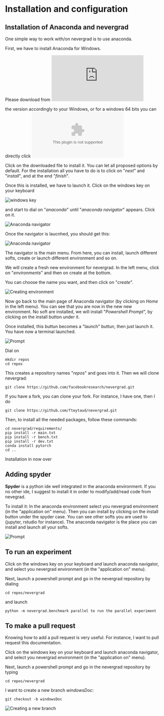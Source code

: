 # Installation and configuration

## Installation of Anaconda and nevergrad

One simple way to work with/on nevergrad is to use anaconda.

First, we have to install Anaconda for Windows.

Please download from ![here](https://docs.conda.io/projects/conda/en/latest/user-guide/install/download.html)

the version accordingly to your Windows, or for a windows 64 bits you can directly click ![here](https://repo.anaconda.com/archive/Anaconda3-2020.02-Windows-x86_64.exe)

Click on the downloaded file to install it. You can let all proposed options by default.
For the installation all you have to do is to click on "*next*" and "*install*", and at the end "*finish*".

Once this is installed, we have to launch it. Click on the windows key on your keyboard 

![windows key](docs/resources/windows_screenshots/CtrlWindowsAlt.jpg)

and start to dial on "*anaconda*" until "*anaconda navigator*" appears. Click on it.

![Anaconda navigator](docs/resources/windows_screenshots/anacondanavigator.png)

Once the navigator is laucnhed, you should get this:

![Anaconda navigator](docs/resources/windows_screenshots/navigator.png)

The navigator is the main menu. From here, you can install, launch different softs, create or launch different environment and so on.

We will create a fresh new environment for nevergrad. In the left menu, click on "*environments*" and then on create at the bottom.

You can choose the name you want, and then click on "*create*". 

![Creating environment](docs/resources/windows_screenshots/create.png)

Now go back to the main page of Anaconda navigator (by clicking on *Home* in the left menu). 
You can see that you are now in the new new environment. No soft are installed, we will install "*Powershell Prompt*", by clicking on the install button under it.


Once installed, this buttun becomes a "launch" buttun, then just launch it.
You have now a terminal launched. 

![Prompt](docs/resources/windows_screenshots/prompt.png)


Dial on 
```
mkdir repos 
cd repos
```

This creates a repository names "*repos*" and goes into it.
Then we will clone nevergrad:
```
git clone https://github.com/facebookresearch/nevergrad.git
```
If you have a fork, you can clone your fork.
For instance, I have one, then I do
``` 
git clone https://github.com/fteytaud/nevergrad.git 
```

Then, to install all the needed packages, follow these commands:

```
cd nevergrad/requirements/
pip install -r main.txt
pip install -r bench.txt
pip install -r dev.txt
conda install pytorch
cd ..
```

Installation in now over

## Adding spyder

**Spyder** is a python ide well integrated in the anaconda environment. If you no other ide, I suggest to install it in order to modify/add/read code from nevegrad.

To install it: In the anaconda environment select you nevergrad environment (in the "application on" menu). Then you can install by clicking on the install button under the spyder case.
You can see other softs you are used to (jupyter, rstudio for instance). The anaconda navigator is the place you can install and launch all your softs.

![Prompt](docs/resources/windows_screenshots/spyder.png)

## To run an experiment

Click on the windows key on your keyboard and launch anaconda navigator, and select you nevergrad environment (in the "application on" menu).

Next, launch a powershell prompt and go in the nevergrad repository by dialing
```
cd repos/nevergrad
```

and launch 

```
python -m nevergrad.benchmark parallel to run the parallel experiment
```

## To make a pull request

Knowing how to add a pull request is very useful.
For instance, I want to pull request this documentation.

Click on the windows key on your keyboard and launch anaconda navigator, and select you nevergrad environment (in the "application on" menu).

Next, launch a powershell prompt and go in the nevergrad repository by typing 
```
cd repos/nevergrad
```

I want to create a new branch *windowsDoc*:
```
git checkout -b windowsDoc
```

![Creating a new branch](docs/resources/windows_screenshots/newBranch.png)

